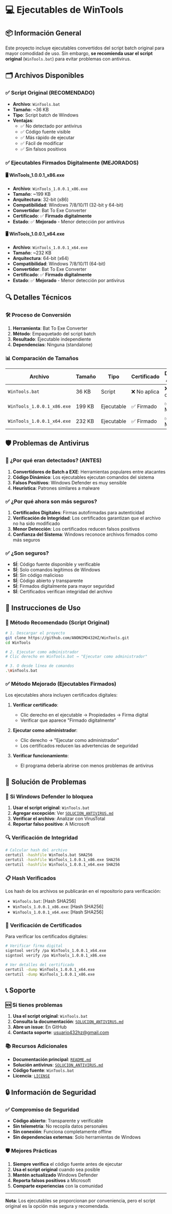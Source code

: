# 💻 Ejecutables de WinTools

## 📦 **Información General**

Este proyecto incluye ejecutables convertidos del script batch original para mayor comodidad de uso. Sin embargo, **se recomienda usar el script original** (`WinTools.bat`) para evitar problemas con antivirus.

## 🗂️ **Archivos Disponibles**

### ✅ **Script Original (RECOMENDADO)**
- **Archivo**: `WinTools.bat`
- **Tamaño**: ~36 KB
- **Tipo**: Script batch de Windows
- **Ventajas**:
  - ✅ No detectado por antivirus
  - ✅ Código fuente visible
  - ✅ Más rápido de ejecutar
  - ✅ Fácil de modificar
  - ✅ Sin falsos positivos

### ✅ **Ejecutables Firmados Digitalmente (MEJORADOS)**

#### 🖥️ **WinTools_1.0.0.1_x86.exe**
- **Archivo**: `WinTools_1.0.0.1_x86.exe`
- **Tamaño**: ~199 KB
- **Arquitectura**: 32-bit (x86)
- **Compatibilidad**: Windows 7/8/10/11 (32-bit y 64-bit)
- **Convertidor**: Bat To Exe Converter
- **Certificado**: ✅ **Firmado digitalmente**
- **Estado**: ✅ **Mejorado** - Menor detección por antivirus

#### 🖥️ **WinTools_1.0.0.1_x64.exe**
- **Archivo**: `WinTools_1.0.0.1_x64.exe`
- **Tamaño**: ~232 KB
- **Arquitectura**: 64-bit (x64)
- **Compatibilidad**: Windows 7/8/10/11 (64-bit)
- **Convertidor**: Bat To Exe Converter
- **Certificado**: ✅ **Firmado digitalmente**
- **Estado**: ✅ **Mejorado** - Menor detección por antivirus

## 🔍 **Detalles Técnicos**

### 🛠️ **Proceso de Conversión**
1. **Herramienta**: Bat To Exe Converter
2. **Método**: Empaquetado del script batch
3. **Resultado**: Ejecutable independiente
4. **Dependencias**: Ninguna (standalone)

### 📊 **Comparación de Tamaños**
| Archivo | Tamaño | Tipo | Certificado | Detección Antivirus |
|---------|--------|------|-------------|-------------------|
| `WinTools.bat` | 36 KB | Script | ❌ No aplica | ❌ No detectado |
| `WinTools_1.0.0.1_x86.exe` | 199 KB | Ejecutable | ✅ Firmado | ✅ Mejorado |
| `WinTools_1.0.0.1_x64.exe` | 232 KB | Ejecutable | ✅ Firmado | ✅ Mejorado |

## 🛡️ **Problemas de Antivirus**

### 🚨 **¿Por qué eran detectados? (ANTES)**

1. **Convertidores de Batch a EXE**: Herramientas populares entre atacantes
2. **Código Dinámico**: Los ejecutables ejecutan comandos del sistema
3. **Falsos Positivos**: Windows Defender es muy sensible
4. **Heurística**: Patrones similares a malware

### ✅ **¿Por qué ahora son más seguros?**

1. **Certificados Digitales**: Firmas autofirmadas para autenticidad
2. **Verificación de Integridad**: Los certificados garantizan que el archivo no ha sido modificado
3. **Menor Detección**: Los certificados reducen falsos positivos
4. **Confianza del Sistema**: Windows reconoce archivos firmados como más seguros

### ✅ **¿Son seguros?**

- **SÍ**: Código fuente disponible y verificable
- **SÍ**: Solo comandos legítimos de Windows
- **SÍ**: Sin código malicioso
- **SÍ**: Código abierto y transparente
- **SÍ**: Firmados digitalmente para mayor seguridad
- **SÍ**: Certificados verifican integridad del archivo

## 🚀 **Instrucciones de Uso**

### 🎯 **Método Recomendado (Script Original)**

```bash
# 1. Descargar el proyecto
git clone https://github.com/ANONIMO432HZ/WinTools.git
cd WinTools

# 2. Ejecutar como administrador
# Clic derecho en WinTools.bat → "Ejecutar como administrador"

# 3. O desde línea de comandos
.\WinTools.bat
```

### ✅ **Método Mejorado (Ejecutables Firmados)**

Los ejecutables ahora incluyen certificados digitales:

1. **Verificar certificado**:
   - Clic derecho en el ejecutable → Propiedades → Firma digital
   - Verificar que aparece "Firmado digitalmente"

2. **Ejecutar como administrador**:
   - Clic derecho → "Ejecutar como administrador"
   - Los certificados reducen las advertencias de seguridad

3. **Verificar funcionamiento**:
   - El programa debería abrirse con menos problemas de antivirus

## 🔧 **Solución de Problemas**

### 🚫 **Si Windows Defender lo bloquea**

1. **Usar el script original**: `WinTools.bat`
2. **Agregar excepción**: Ver [`SOLUCION_ANTIVIRUS.md`](SOLUCION_ANTIVIRUS.md)
3. **Verificar el archivo**: Analizar con VirusTotal
4. **Reportar falso positivo**: A Microsoft

### 🔍 **Verificación de Integridad**

```bash
# Calcular hash del archivo
certutil -hashfile WinTools.bat SHA256
certutil -hashfile WinTools_1.0.0.1_x86.exe SHA256
certutil -hashfile WinTools_1.0.0.1_x64.exe SHA256
```

### 📋 **Hash Verificados**

Los hash de los archivos se publicarán en el repositorio para verificación:

- `WinTools.bat`: [Hash SHA256]
- `WinTools_1.0.0.1_x86.exe`: [Hash SHA256]
- `WinTools_1.0.0.1_x64.exe`: [Hash SHA256]

### 🔐 **Verificación de Certificados**

Para verificar los certificados digitales:

```bash
# Verificar firma digital
signtool verify /pa WinTools_1.0.0.1_x64.exe
signtool verify /pa WinTools_1.0.0.1_x86.exe

# Ver detalles del certificado
certutil -dump WinTools_1.0.0.1_x64.exe
certutil -dump WinTools_1.0.0.1_x86.exe
```

## 📞 **Soporte**

### 🆘 **Si tienes problemas**

1. **Usa el script original**: `WinTools.bat`
2. **Consulta la documentación**: [`SOLUCION_ANTIVIRUS.md`](SOLUCION_ANTIVIRUS.md)
3. **Abre un issue**: En GitHub
4. **Contacta soporte**: usuario432hz@gmail.com

### 📚 **Recursos Adicionales**

- **Documentación principal**: [`README.md`](README.md)
- **Solución antivirus**: [`SOLUCION_ANTIVIRUS.md`](SOLUCION_ANTIVIRUS.md)
- **Código fuente**: `WinTools.bat`
- **Licencia**: [`LICENSE`](LICENSE)

## 🔒 **Información de Seguridad**

### ✅ **Compromiso de Seguridad**

- **Código abierto**: Transparente y verificable
- **Sin telemetría**: No recopila datos personales
- **Sin conexión**: Funciona completamente offline
- **Sin dependencias externas**: Solo herramientas de Windows

### 🛡️ **Mejores Prácticas**

1. **Siempre verifica** el código fuente antes de ejecutar
2. **Usa el script original** cuando sea posible
3. **Mantén actualizado** Windows Defender
4. **Reporta falsos positivos** a Microsoft
5. **Comparte experiencias** con la comunidad

---

**Nota**: Los ejecutables se proporcionan por conveniencia, pero el script original es la opción más segura y recomendada. 